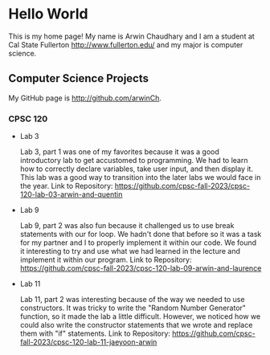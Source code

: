 # Hello World

This is my home page! My name is Arwin Chaudhary and I am a student at Cal State Fullerton http://www.fullerton.edu/ and my major is computer science.

## Computer Science Projects

My GitHub page is http://github.com/arwinCh.

### CPSC 120

* Lab 3

    Lab 3, part 1 was one of my favorites because it was a good introductory lab to get accustomed to programming. We had to learn how to correctly declare variables, take user input, and then display it. This lab was a good way to transition into the later labs we would face in the year.
    Link to Repository: https://github.com/cpsc-fall-2023/cpsc-120-lab-03-arwin-and-quentin
* Lab 9

    Lab 9, part 2 was also fun because it challenged us to use break statements with our for loop. We hadn't done that before so it was a task for my partner and I to properly implement it within our code. We found it interesting to try and use what we had learned in the lecture and implement it within our program.
    Link to Repository: https://github.com/cpsc-fall-2023/cpsc-120-lab-09-arwin-and-laurence
* Lab 11

    Lab 11, part 2 was interesting because of the way we needed to use constructors. It was tricky to write the "Random Number Generator" function, so it made the lab a little difficult. However, we noticed how we could also write the constructor statements that we wrote and replace them with "if" statements. 
    Link to Repository: https://github.com/cpsc-fall-2023/cpsc-120-lab-11-jaeyoon-arwin

